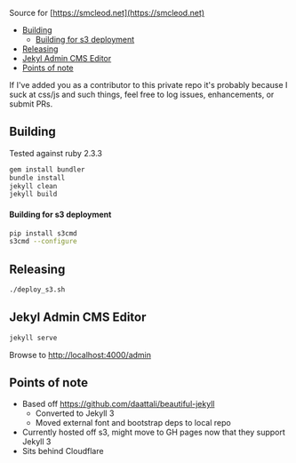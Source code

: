 Source for [https://smcleod.net](https://smcleod.net)

<!-- MarkdownTOC -->

- [Building](#building)
  - [Building for s3 deployment](#building-for-s3-deployment)
- [Releasing](#releasing)
- [Jekyl Admin CMS Editor](#jekyl-admin-cms-editor)
- [Points of note](#points-of-note)

<!-- /MarkdownTOC -->

If I've added you as a contributor to this private repo it's probably because I suck at css/js and such things, feel free to log issues, enhancements, or submit PRs.

<a name="building"></a>
## Building

Tested against ruby 2.3.3

```bash
gem install bundler
bundle install
jekyll clean
jekyll build
```

<a name="building-for-s3-deployment"></a>
#### Building for s3 deployment

```bash
pip install s3cmd
s3cmd --configure
```

<a name="releasing"></a>
## Releasing

```bash
./deploy_s3.sh
```

<a name="jekyl-admin-cms-editor"></a>
## Jekyl Admin CMS Editor

```bash
jekyll serve
```

Browse to [http://localhost:4000/admin](http://localhost:4000/admin)

<a name="points-of-note"></a>
## Points of note

- Based off https://github.com/daattali/beautiful-jekyll
  - Converted to Jekyll 3
  - Moved external font and bootstrap deps to local repo
- Currently hosted off s3, might move to GH pages now that they support Jekyll 3
- Sits behind Cloudflare
